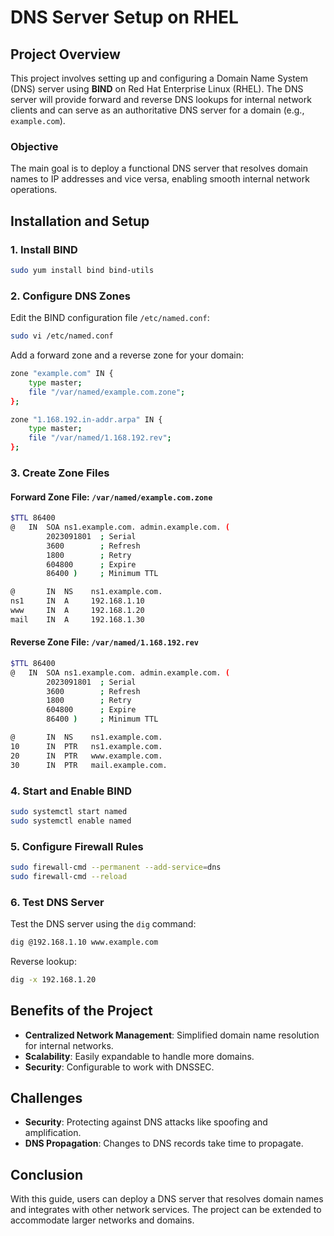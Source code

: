 
# DNS Server Setup on RHEL

## Project Overview
This project involves setting up and configuring a Domain Name System (DNS) server using **BIND** on Red 
Hat Enterprise Linux (RHEL). The DNS server will provide forward and reverse DNS lookups for internal 
network clients and can serve as an authoritative DNS server for a domain (e.g., `example.com`).

### Objective
The main goal is to deploy a functional DNS server that resolves domain names to IP addresses and vice 
versa, enabling smooth internal network operations.

## Installation and Setup

### 1. Install BIND
```bash
sudo yum install bind bind-utils
```

### 2. Configure DNS Zones

Edit the BIND configuration file `/etc/named.conf`:

```bash
sudo vi /etc/named.conf
```

Add a forward zone and a reverse zone for your domain:

```bash
zone "example.com" IN {
    type master;
    file "/var/named/example.com.zone";
};

zone "1.168.192.in-addr.arpa" IN {
    type master;
    file "/var/named/1.168.192.rev";
};
```

### 3. Create Zone Files

#### Forward Zone File: `/var/named/example.com.zone`
```bash
$TTL 86400
@   IN  SOA ns1.example.com. admin.example.com. (
        2023091801  ; Serial
        3600        ; Refresh
        1800        ; Retry
        604800      ; Expire
        86400 )     ; Minimum TTL

@       IN  NS    ns1.example.com.
ns1     IN  A     192.168.1.10
www     IN  A     192.168.1.20
mail    IN  A     192.168.1.30
```

#### Reverse Zone File: `/var/named/1.168.192.rev`
```bash
$TTL 86400
@   IN  SOA ns1.example.com. admin.example.com. (
        2023091801  ; Serial
        3600        ; Refresh
        1800        ; Retry
        604800      ; Expire
        86400 )     ; Minimum TTL

@       IN  NS    ns1.example.com.
10      IN  PTR   ns1.example.com.
20      IN  PTR   www.example.com.
30      IN  PTR   mail.example.com.
```

### 4. Start and Enable BIND

```bash
sudo systemctl start named
sudo systemctl enable named
```

### 5. Configure Firewall Rules

```bash
sudo firewall-cmd --permanent --add-service=dns
sudo firewall-cmd --reload
```

### 6. Test DNS Server

Test the DNS server using the `dig` command:

```bash
dig @192.168.1.10 www.example.com
```

Reverse lookup:

```bash
dig -x 192.168.1.20
```

## Benefits of the Project
- **Centralized Network Management**: Simplified domain name resolution for internal networks.
- **Scalability**: Easily expandable to handle more domains.
- **Security**: Configurable to work with DNSSEC.

## Challenges
- **Security**: Protecting against DNS attacks like spoofing and amplification.
- **DNS Propagation**: Changes to DNS records take time to propagate.

## Conclusion
With this guide, users can deploy a DNS server that resolves domain names and integrates with other 
network services. The project can be extended to accommodate larger networks and domains.


